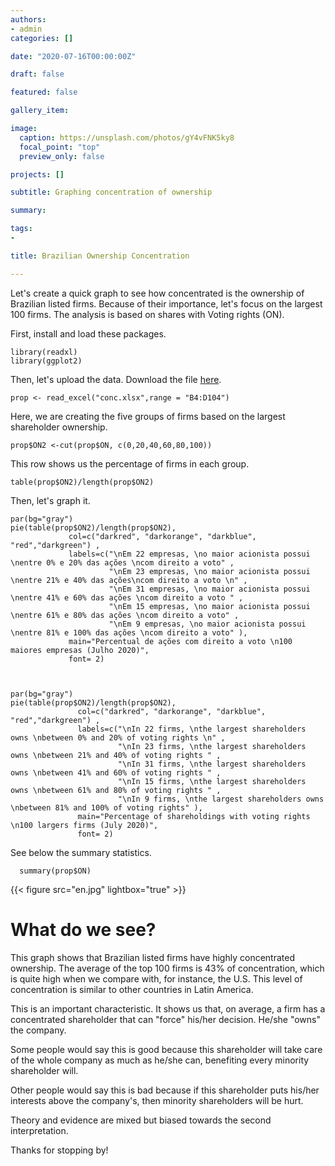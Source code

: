 ```yaml
---
authors:
- admin
categories: []

date: "2020-07-16T00:00:00Z"

draft: false

featured: false

gallery_item:

image:
  caption: https://unsplash.com/photos/gY4vFNK5ky8
  focal_point: "top"
  preview_only: false

projects: []

subtitle: Graphing concentration of ownership 

summary: 

tags:
- 

title: Brazilian Ownership Concentration

---
```


Let's create a quick graph to see how concentrated is the ownership of Brazilian listed firms. Because of their importance, let's focus on the largest 100 firms. The analysis is based on shares with Voting rights (ON).

First, install and load these packages.

    library(readxl)
    library(ggplot2)
    

Then, let's upload the data. Download the file [here](https://doi.org/10.7910/DVN/OCSFBV).

    prop <- read_excel("conc.xlsx",range = "B4:D104")

Here, we are creating the five groups of firms based on the largest shareholder ownership.

    prop$ON2 <-cut(prop$ON, c(0,20,40,60,80,100))

This row shows us the percentage of firms in each group.

    table(prop$ON2)/length(prop$ON2)
    
Then, let's graph it.  
    
    par(bg="gray") 
    pie(table(prop$ON2)/length(prop$ON2),
                 col=c("darkred", "darkorange", "darkblue", "red","darkgreen") , 
                 labels=c("\nEm 22 empresas, \no maior acionista possui \nentre 0% e 20% das ações \ncom direito a voto" ,
                          "\nEm 23 empresas, \no maior acionista possui \nentre 21% e 40% das ações\ncom direito a voto \n" ,
                          "\nEm 31 empresas, \no maior acionista possui \nentre 41% e 60% das ações \ncom direito a voto " ,
                          "\nEm 15 empresas, \no maior acionista possui \nentre 61% e 80% das ações \ncom direito a voto" ,
                          "\nEm 9 empresas, \no maior acionista possui \nentre 81% e 100% das ações \ncom direito a voto" ), 
                 main="Percentual de ações com direito a voto \n100 maiores empresas (Julho 2020)",
                 font= 2)



    par(bg="gray") 
    pie(table(prop$ON2)/length(prop$ON2),
                   col=c("darkred", "darkorange", "darkblue", "red","darkgreen") , 
                   labels=c("\nIn 22 firms, \nthe largest shareholders owns \nbetween 0% and 20% of voting rights \n" ,
                            "\nIn 23 firms, \nthe largest shareholders owns \nbetween 21% and 40% of voting rights " ,
                            "\nIn 31 firms, \nthe largest shareholders owns \nbetween 41% and 60% of voting rights " ,
                            "\nIn 15 firms, \nthe largest shareholders owns \nbetween 61% and 80% of voting rights " ,
                            "\nIn 9 firms, \nthe largest shareholders owns \nbetween 81% and 100% of voting rights" ), 
                   main="Percentage of shareholdings with voting rights \n100 largers firms (July 2020)",
                   font= 2)

See below the summary statistics.

      summary(prop$ON)           


{{< figure src="en.jpg" lightbox="true" >}}



# What do we see?       
                 
This graph shows that Brazilian listed firms have highly concentrated ownership. The average of the top 100 firms is 43% of concentration, which is quite high when we compare with, for instance, the U.S. This level of concentration is similar to other countries in Latin America.

This is an important characteristic. It shows us that, on average, a firm has a concentrated shareholder that can "force" his/her decision. He/she "owns" the company. 

Some people would say this is good because this shareholder will take care of the whole company as much as he/she can, benefiting every minority shareholder will.

Other people would say this is bad because if this shareholder puts his/her interests above the company's, then minority shareholders will be hurt.


Theory and evidence are mixed but biased towards the second interpretation.

Thanks for stopping by! 


